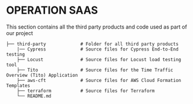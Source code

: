 # OPERATION SAAS

This section contains all the third party products and code used as part of our project


    ├── third-party             # Folder for all third party products
        |── Cypress             # Source files for Cypress End-to-End testing 
        ├── Locust              # Source files for Locust load testing tool
        ├── Tito                # Source files for the Time Traffic Overview (Tito) Application
        ├── aws-cft             # Source files for AWS Cloud Formation Templates 
        ├── terraform           # Source files for Terraform
        └── README.md